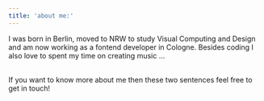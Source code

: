 ```yaml
---
title: 'about me:'
---
```


I was born in Berlin, moved to NRW to study Visual Computing and Design and am now working as a fontend developer in Cologne.
Besides coding I also love to spent my time on creating music ...

\
If you want to know more about me then these two sentences feel free to get in touch!
